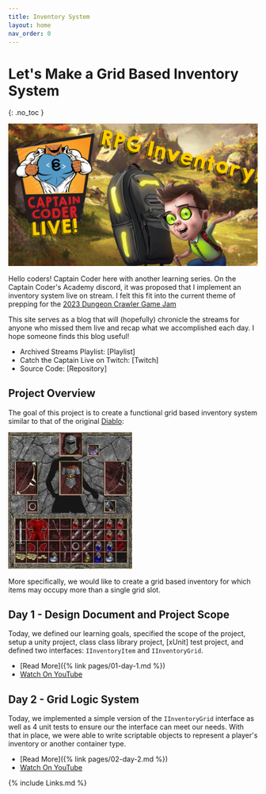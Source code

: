 ```yaml
---
title: Inventory System
layout: home
nav_order: 0
---
```


# Let's Make a Grid Based Inventory System
{: .no_toc }

![Inventory System](imgs/Inventory.png)

Hello coders! Captain Coder here with another learning series. On the Captain
Coder's Academy discord, it was proposed that I implement an inventory system
live on stream. I felt this fit into the current theme of prepping for the [2023
Dungeon Crawler Game Jam](https://itch.io/jam/dcjam2023) 

This site serves as a blog that will (hopefully) chronicle the streams for
anyone who missed them live and recap what we accomplished each day. I
hope someone finds this blog useful!

* Archived Streams Playlist: [Playlist]
* Catch the Captain Live on Twitch: [Twitch]
* Source Code: [Repository]

## Project Overview

The goal of this project is to create a functional grid based inventory system
similar to that of the original
[Diablo](https://en.wikipedia.org/wiki/Diablo_(video_game)):

![Diablo Inventory](imgs/diablo_inventory.webp)

More specifically, we would like to create a grid based inventory for which
items may occupy more than a single grid slot.

## Day 1 - Design Document and Project Scope

Today, we defined our learning goals, specified the scope of the project, setup
a unity project, class class library project, [xUnit] test project, and defined
two interfaces: `IInventoryItem` and `IInventoryGrid`.

* [Read More]({% link pages/01-day-1.md %})
* [Watch On YouTube](https://youtube.com/live/uRBIHAHNVMw?feature=share)

## Day 2 - Grid Logic System

Today, we implemented a simple version of the `IInventoryGrid` interface as well
as 4 unit tests to ensure our the interface can meet our needs. With that in
place, we were able to write scriptable objects to represent a player's
inventory or another container type.

* [Read More]({% link pages/02-day-2.md %})
* [Watch On YouTube](https://youtube.com/live/RL9k7JHkCGU?feature=share)


{% include Links.md %}